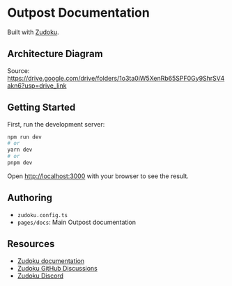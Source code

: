 # Outpost Documentation

Built with [Zudoku](https://zudoku.dev).

## Architecture Diagram

Source: https://drive.google.com/drive/folders/1o3ta0iW5XenRb65SPF0Gy9ShrSV4akn6?usp=drive_link

## Getting Started

First, run the development server:

```bash
npm run dev
# or
yarn dev
# or
pnpm dev
```

Open [http://localhost:3000](http://localhost:3000) with your browser to see the result.

## Authoring

- `zudoku.config.ts`
- `pages/docs`: Main Outpost documentation

## Resources

- [Zudoku documentation](https://zudoku.dev/docs)
- [Zudoku GitHub Discussions](https://github.com/zuplo/zudoku/discussions)
- [Zudoku Discord](https://discord.zudoku.dev)

